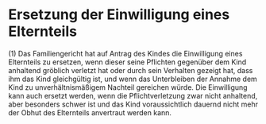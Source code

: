 # Ersetzung der Einwilligung eines Elternteils

(1) Das Familiengericht hat auf Antrag des Kindes die Einwilligung eines Elternteils zu ersetzen, wenn dieser seine Pflichten gegenüber dem Kind anhaltend gröblich verletzt hat oder durch sein Verhalten gezeigt hat, dass ihm das Kind gleichgültig ist, und wenn das Unterbleiben der Annahme dem Kind zu unverhältnismäßigem Nachteil gereichen würde. Die Einwilligung kann auch ersetzt werden, wenn die Pflichtverletzung zwar nicht anhaltend, aber besonders schwer ist und das Kind voraussichtlich dauernd nicht mehr der Obhut des Elternteils anvertraut werden kann.